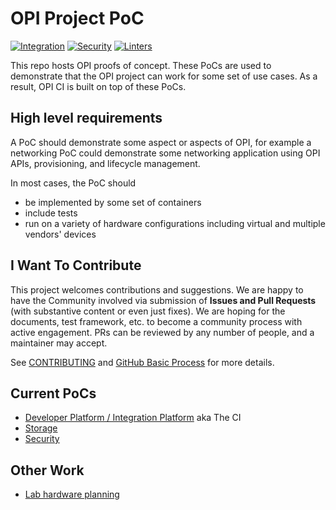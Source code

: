 # OPI Project PoC

[![Integration](https://github.com/opiproject/opi-poc/actions/workflows/poc-integration.yml/badge.svg)](https://github.com/opiproject/opi-poc/actions/workflows/poc-integration.yml)
[![Security](https://github.com/opiproject/opi-poc/actions/workflows/poc-security.yml/badge.svg)](https://github.com/opiproject/opi-poc/actions/workflows/poc-security.yml)
[![Linters](https://github.com/opiproject/opi-poc/actions/workflows/linters.yml/badge.svg)](https://github.com/opiproject/opi-poc/actions/workflows/linters.yml)

This repo hosts OPI proofs of concept.  These PoCs are used to demonstrate that
the OPI project can work for some set of use cases.  As a result, OPI CI is
built on top of these PoCs.

## High level requirements

A PoC should demonstrate some aspect or aspects of OPI, for example a networking
PoC could demonstrate some networking application using OPI APIs, provisioning,
and lifecycle management.

In most cases, the PoC should

* be implemented by some set of containers
* include tests
* run on a variety of hardware configurations including virtual and multiple
  vendors' devices

## I Want To Contribute

This project welcomes contributions and suggestions.  We are happy to have the
Community involved via submission of **Issues and Pull Requests** (with
substantive content  or even just fixes). We are hoping for the documents,
test framework, etc. to become a community process with active engagement.
PRs can be reviewed by any number of people, and a maintainer may accept.

See [CONTRIBUTING](https://github.com/opiproject/opi/blob/main/CONTRIBUTING.md)
and [GitHub Basic Process](https://github.com/opiproject/opi/blob/main/doc-github-rules.md)
for more details.

## Current PoCs

* [Developer Platform / Integration Platform](integration/README.md) aka The CI
* [Storage](storage/README.md)
* [Security](security/README.md)

## Other Work

* [Lab hardware planning](lab/lab_requirement.md)
